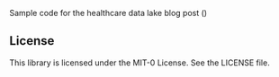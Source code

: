 Sample code for the healthcare data lake blog post ()

## License

This library is licensed under the MIT-0 License. See the LICENSE file.

